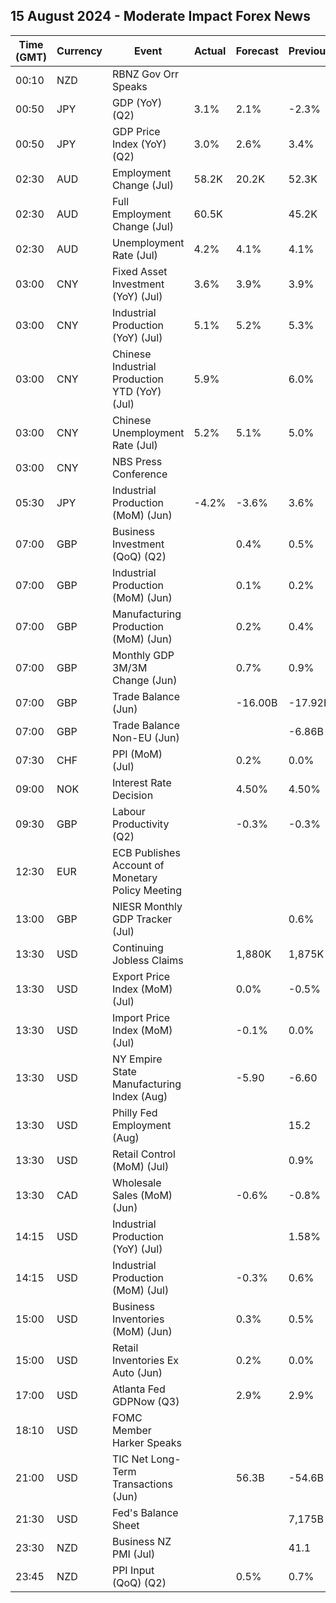 ## 15 August 2024 - Moderate Impact Forex News

| Time (GMT) | Currency | Event | Actual | Forecast | Previous |
|------|----------|-------|--------|----------|----------|
| 00:10 | NZD | RBNZ Gov Orr Speaks |  |  |  |
| 00:50 | JPY | GDP (YoY) (Q2) | 3.1% | 2.1% | -2.3% |
| 00:50 | JPY | GDP Price Index (YoY) (Q2) | 3.0% | 2.6% | 3.4% |
| 02:30 | AUD | Employment Change (Jul) | 58.2K | 20.2K | 52.3K |
| 02:30 | AUD | Full Employment Change (Jul) | 60.5K |  | 45.2K |
| 02:30 | AUD | Unemployment Rate (Jul) | 4.2% | 4.1% | 4.1% |
| 03:00 | CNY | Fixed Asset Investment (YoY) (Jul) | 3.6% | 3.9% | 3.9% |
| 03:00 | CNY | Industrial Production (YoY) (Jul) | 5.1% | 5.2% | 5.3% |
| 03:00 | CNY | Chinese Industrial Production YTD (YoY) (Jul) | 5.9% |  | 6.0% |
| 03:00 | CNY | Chinese Unemployment Rate (Jul) | 5.2% | 5.1% | 5.0% |
| 03:00 | CNY | NBS Press Conference |  |  |  |
| 05:30 | JPY | Industrial Production (MoM) (Jun) | -4.2% | -3.6% | 3.6% |
| 07:00 | GBP | Business Investment (QoQ) (Q2) |  | 0.4% | 0.5% |
| 07:00 | GBP | Industrial Production (MoM) (Jun) |  | 0.1% | 0.2% |
| 07:00 | GBP | Manufacturing Production (MoM) (Jun) |  | 0.2% | 0.4% |
| 07:00 | GBP | Monthly GDP 3M/3M Change (Jun) |  | 0.7% | 0.9% |
| 07:00 | GBP | Trade Balance (Jun) |  | -16.00B | -17.92B |
| 07:00 | GBP | Trade Balance Non-EU (Jun) |  |  | -6.86B |
| 07:30 | CHF | PPI (MoM) (Jul) |  | 0.2% | 0.0% |
| 09:00 | NOK | Interest Rate Decision |  | 4.50% | 4.50% |
| 09:30 | GBP | Labour Productivity (Q2) |  | -0.3% | -0.3% |
| 12:30 | EUR | ECB Publishes Account of Monetary Policy Meeting |  |  |  |
| 13:00 | GBP | NIESR Monthly GDP Tracker (Jul) |  |  | 0.6% |
| 13:30 | USD | Continuing Jobless Claims |  | 1,880K | 1,875K |
| 13:30 | USD | Export Price Index (MoM) (Jul) |  | 0.0% | -0.5% |
| 13:30 | USD | Import Price Index (MoM) (Jul) |  | -0.1% | 0.0% |
| 13:30 | USD | NY Empire State Manufacturing Index (Aug) |  | -5.90 | -6.60 |
| 13:30 | USD | Philly Fed Employment (Aug) |  |  | 15.2 |
| 13:30 | USD | Retail Control (MoM) (Jul) |  |  | 0.9% |
| 13:30 | CAD | Wholesale Sales (MoM) (Jun) |  | -0.6% | -0.8% |
| 14:15 | USD | Industrial Production (YoY) (Jul) |  |  | 1.58% |
| 14:15 | USD | Industrial Production (MoM) (Jul) |  | -0.3% | 0.6% |
| 15:00 | USD | Business Inventories (MoM) (Jun) |  | 0.3% | 0.5% |
| 15:00 | USD | Retail Inventories Ex Auto (Jun) |  | 0.2% | 0.0% |
| 17:00 | USD | Atlanta Fed GDPNow (Q3) |  | 2.9% | 2.9% |
| 18:10 | USD | FOMC Member Harker Speaks |  |  |  |
| 21:00 | USD | TIC Net Long-Term Transactions (Jun) |  | 56.3B | -54.6B |
| 21:30 | USD | Fed's Balance Sheet |  |  | 7,175B |
| 23:30 | NZD | Business NZ PMI (Jul) |  |  | 41.1 |
| 23:45 | NZD | PPI Input (QoQ) (Q2) |  | 0.5% | 0.7% |
